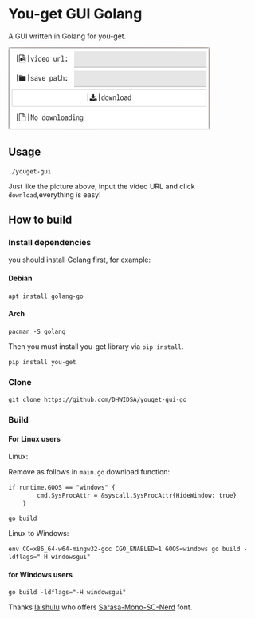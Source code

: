 
# You-get GUI Golang

A GUI written in Golang for you-get.

![Image](./images/2022-01-28_17-52.png)

## Usage

```shell
./youget-gui
```

Just like the picture above, input the video
URL and click `download`,everything is easy!

## How to build

### Install dependencies

you should install Golang first, for example:

#### Debian

```shell
apt install golang-go
```

#### Arch

```shell
pacman -S golang
```

Then you must install you-get library via `pip install`.

```shell
pip install you-get
```

### Clone

```shell
git clone https://github.com/DHWIDSA/youget-gui-go
```

### Build

#### For Linux users
Linux:

Remove as follows in `main.go` download function:

```Golang
if runtime.GOOS == "windows" {
		cmd.SysProcAttr = &syscall.SysProcAttr{HideWindow: true}
	}
```

```shell
go build
```

Linux to Windows:

```shell
env CC=x86_64-w64-mingw32-gcc CGO_ENABLED=1 GOOS=windows go build -ldflags="-H windowsgui"
```

#### for Windows users

```shell
go build -ldflags="-H windowsgui"
```

Thanks [laishulu](https://github.com/) who offers [Sarasa-Mono-SC-Nerd](https://github.com/laishulu/Sarasa-Mono-SC-Nerd) font.

